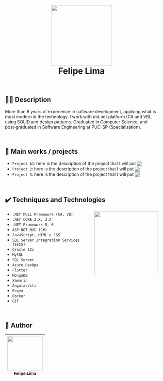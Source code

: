 <h1 align="center"> <img src="https://user-images.githubusercontent.com/20684484/147876983-fbd67b97-c053-4c88-9111-019a0704f232.png" width="200" align="center">
<br>Felipe Lima
</h1>


<br>

## 👨‍💻 Description

More than 8 years of experience in software development, applying what is most modern in the technology. I work with dot.net platform (C# and VB), using SOLID and design patterns. Graduated in Computer Science, and post-graduated in Software Engineering at PUC-SP (Specialization).

<br>

## 💼 Main works / projects

- `Project A1`: here is the description of the project that I will put <img src="https://img.shields.io/badge/STATUS-COMPLETE-blue" align="center" >
- `Project 2`: here is the description of the project that I will put <img src="https://img.shields.io/badge/STATUS-WORKING-green" align="center" >
- `Project 3`: here is the description of the project that I will put <img src="https://img.shields.io/badge/STATUS-STOPED-red" align="center" >

<br>

## ✔️ Techniques and Technologies

<img width="210" align="right" src="https://user-images.githubusercontent.com/20684484/147861246-32dd0d18-7b6e-427a-9619-c50352e03205.png">


- ``.NET FULL Framework (C#, VB)``
- ``.NET CORE 2.X, 3.X``
- ``.NET Framework 5, 6``
- ``ASP.NET MVC (C#)``
- ``JavaScript, HTML e CSS``
- ``SQL Server Integration Services (SSIS)``
- ``Oracle 12c``
- ``MySQL``
- ``SQL Server``
- ``Azure DevOps``
- ``Flutter``
- ``MongoDB``
- ``Xamarin``
- ``Angular/cli``
- ``Regex``
- ``Docker``
- ``GIT``

<br>

## 📒 Author

| [<img src="https://user-images.githubusercontent.com/20684484/147861648-a25d79ff-4fd3-4985-874a-ed7c3984beba.png?raw=true" width=115><br><sub>Felipe Lima</sub>](https://github.com/felip3fl) | 
| :---: 


  

<br>

<!---
felip3fl/felip3fl is a ✨ special ✨ repository because its `README.md` (this file) appears on your GitHub profile.
You can click the Preview link to take a look at your changes.
--->
